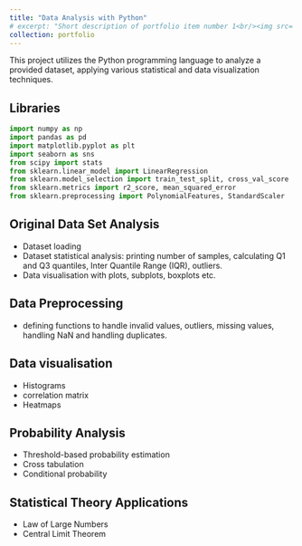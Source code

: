 ```yaml
---
title: "Data Analysis with Python"
# excerpt: "Short description of portfolio item number 1<br/><img src='/converter_3dview.png'>"
collection: portfolio
---
```

This project utilizes the Python programming language to analyze a provided dataset, applying various statistical and data visualization techniques.

## Libraries 

```python
import numpy as np
import pandas as pd
import matplotlib.pyplot as plt
import seaborn as sns
from scipy import stats
from sklearn.linear_model import LinearRegression
from sklearn.model_selection import train_test_split, cross_val_score
from sklearn.metrics import r2_score, mean_squared_error
from sklearn.preprocessing import PolynomialFeatures, StandardScaler
```


## Original Data Set Analysis

- Dataset loading
- Dataset statistical analysis: printing number of samples, calculating  Q1 and Q3 quantiles, Inter Quantile Range (IQR), outliers.
- Data visualisation with plots, subplots, boxplots etc.

## Data Preprocessing

- defining functions to handle invalid values, outliers, missing values, handling NaN and handling duplicates.

## Data visualisation 
- Histograms
- correlation matrix
- Heatmaps

## Probability Analysis
- Threshold-based probability estimation
- Cross tabulation 
- Conditional probability 

## Statistical Theory Applications
- Law of Large Numbers
- Central Limit Theorem